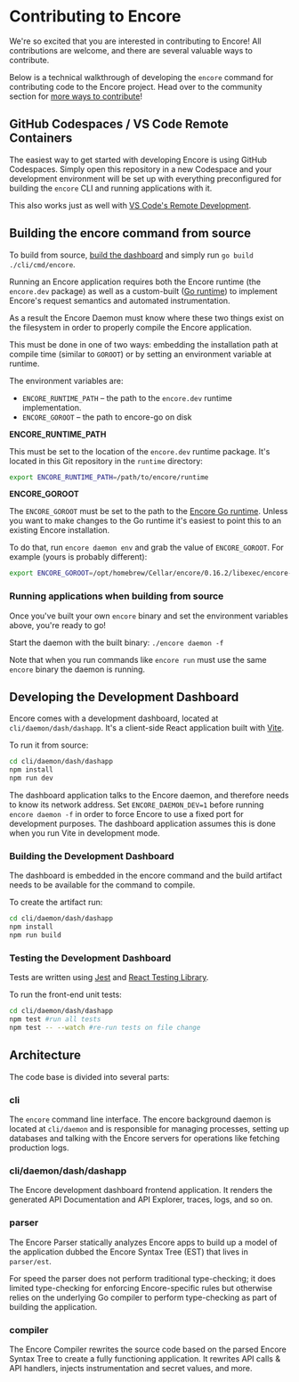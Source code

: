 # Contributing to Encore

We're so excited that you are interested in contributing to Encore!
All contributions are welcome, and there are several valuable ways to contribute.

Below is a technical walkthrough of developing the `encore` command for contributing code
to the Encore project. Head over to the community section for [more ways to contribute](https://encore.dev/docs/community/contribute)!

## GitHub Codespaces / VS Code Remote Containers
The easiest way to get started with developing Encore is using
GitHub Codespaces. Simply open this repository in a new Codespace
and your development environment will be set up with everything preconfigured for building the `encore` CLI and running applications with it.

This also works just as well with [VS Code's Remote Development](https://code.visualstudio.com/docs/remote/remote-overview).


## Building the encore command from source
To build from source, [build the dashboard](#Building-the-Development-Dashboard) and simply run `go build ./cli/cmd/encore`.

Running an Encore application requires both the Encore runtime (the `encore.dev` package) as well as a custom-built
([Go runtime](https://github.com/encoredev/go)) to implement Encore's request semantics and automated instrumentation.

As a result the Encore Daemon must know where these two things exist on the filesystem in order to properly compile the Encore application.

This must be done in one of two ways: embedding the installation path at compile time (similar to `GOROOT`)
or by setting an environment variable at runtime.

The environment variables are:
- `ENCORE_RUNTIME_PATH` – the path to the `encore.dev` runtime implementation.
- `ENCORE_GOROOT` – the path to encore-go on disk

**ENCORE_RUNTIME_PATH**

This must be set to the location of the `encore.dev` runtime package.
It's located in this Git repository in the `runtime` directory:

```bash
export ENCORE_RUNTIME_PATH=/path/to/encore/runtime
```

**ENCORE_GOROOT**

The `ENCORE_GOROOT` must be set to the path to the [Encore Go runtime](https://github.com/encoredev/go).
Unless you want to make changes to the Go runtime it's easiest to point this to an existing Encore installation.

To do that, run `encore daemon env` and grab the value of `ENCORE_GOROOT`. For example (yours is probably different):

```bash
export ENCORE_GOROOT=/opt/homebrew/Cellar/encore/0.16.2/libexec/encore-go`
```

### Running applications when building from source
Once you've built your own `encore` binary and set the environment variables above, you're ready to go!

Start the daemon with the built binary: `./encore daemon -f`

Note that when you run commands like `encore run` must use the same `encore` binary the daemon is running.

## Developing the Development Dashboard

Encore comes with a development dashboard, located at `cli/daemon/dash/dashapp`.
It's a client-side React application built with [Vite](https://vitejs.dev/).

To run it from source:

```bash
cd cli/daemon/dash/dashapp
npm install
npm run dev
```

The dashboard application talks to the Encore daemon, and therefore needs to know its network address.
Set `ENCORE_DAEMON_DEV=1` before running `encore daemon -f` in order to force Encore to use a fixed port
for development purposes. The dashboard application assumes this is done when you run Vite in development mode.

### Building the Development Dashboard
The dashboard is embedded in the encore command and the build artifact needs to be available for the command to compile.

To create the artifact run:

```bash
cd cli/daemon/dash/dashapp
npm install
npm run build
```

### Testing the Development Dashboard
Tests are written using [Jest](https://jestjs.io/) and [React Testing Library](https://testing-library.com/docs/react-testing-library/intro/).

To run the front-end unit tests:

```bash
cd cli/daemon/dash/dashapp
npm test #run all tests 
npm test -- --watch #re-run tests on file change
```

## Architecture

The code base is divided into several parts:

### cli
The `encore` command line interface. The encore background daemon
is located at `cli/daemon` and is responsible for managing processes,
setting up databases and talking with the Encore servers for operations like
fetching production logs.

### cli/daemon/dash/dashapp
The Encore development dashboard frontend application. It renders
the generated API Documentation and API Explorer, traces, logs, and so on.

### parser
The Encore Parser statically analyzes Encore apps to build up a model
of the application dubbed the Encore Syntax Tree (EST) that lives in
`parser/est`.

For speed the parser does not perform traditional type-checking; it does
limited type-checking for enforcing Encore-specific rules but otherwise
relies on the underlying Go compiler to perform type-checking as part of
building the application.

### compiler
The Encore Compiler rewrites the source code based on the parsed
Encore Syntax Tree to create a fully functioning application.
It rewrites API calls & API handlers, injects instrumentation
and secret values, and more.
